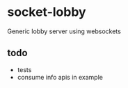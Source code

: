 # socket-lobby
Generic lobby server using websockets

## todo
- tests
- consume info apis in example
